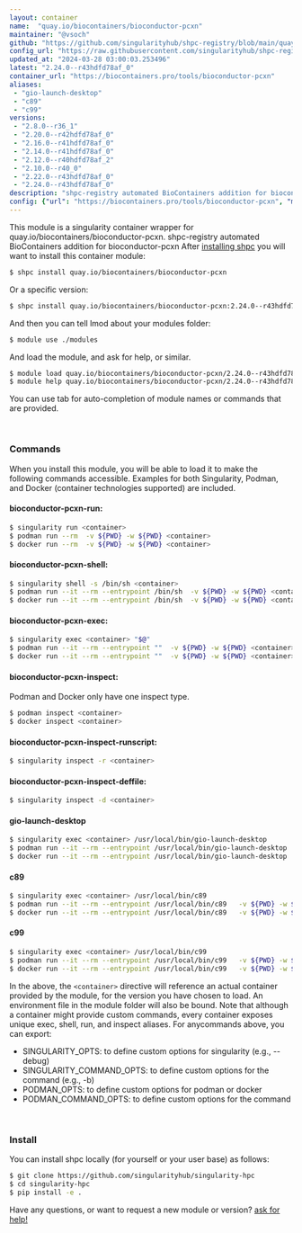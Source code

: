 ```yaml
---
layout: container
name:  "quay.io/biocontainers/bioconductor-pcxn"
maintainer: "@vsoch"
github: "https://github.com/singularityhub/shpc-registry/blob/main/quay.io/biocontainers/bioconductor-pcxn/container.yaml"
config_url: "https://raw.githubusercontent.com/singularityhub/shpc-registry/main/quay.io/biocontainers/bioconductor-pcxn/container.yaml"
updated_at: "2024-03-28 03:00:03.253496"
latest: "2.24.0--r43hdfd78af_0"
container_url: "https://biocontainers.pro/tools/bioconductor-pcxn"
aliases:
 - "gio-launch-desktop"
 - "c89"
 - "c99"
versions:
 - "2.8.0--r36_1"
 - "2.20.0--r42hdfd78af_0"
 - "2.16.0--r41hdfd78af_0"
 - "2.14.0--r41hdfd78af_0"
 - "2.12.0--r40hdfd78af_2"
 - "2.10.0--r40_0"
 - "2.22.0--r43hdfd78af_0"
 - "2.24.0--r43hdfd78af_0"
description: "shpc-registry automated BioContainers addition for bioconductor-pcxn"
config: {"url": "https://biocontainers.pro/tools/bioconductor-pcxn", "maintainer": "@vsoch", "description": "shpc-registry automated BioContainers addition for bioconductor-pcxn", "latest": {"2.24.0--r43hdfd78af_0": "sha256:00aab42031a27311838861df5409b8362389466bfc91896339922390fedb3c6f"}, "tags": {"2.8.0--r36_1": "sha256:4ec2975985a3406d5b78911926fcecd28d0bda45be273c682d286893d88340b3", "2.20.0--r42hdfd78af_0": "sha256:ba5a9ff2a618050ffba49b36d96007dcff5a11fc74d838ef24594f868b960a77", "2.16.0--r41hdfd78af_0": "sha256:ab4a5ccf44fd09a6cdcd2024cc0e03bd94d19e6faf125e9a32ae252a4a6d6796", "2.14.0--r41hdfd78af_0": "sha256:0f8034c2f4ea59b3f4a72a50dbe50cec2b098a259c1c09cd8f6b7a2f10c0442e", "2.12.0--r40hdfd78af_2": "sha256:44d0539c99cbb458fc5b3f495dc82ae3b1949e72559770c73d49948938efc782", "2.10.0--r40_0": "sha256:adffdf5773c4f4aa063e926c0635d67642c27476cbe3b4ab8150f7f966adfda7", "2.22.0--r43hdfd78af_0": "sha256:c8a5183119bc6762f1ac5e5f42726e80192055ecea8ab0dfb20d6114e4bc8baf", "2.24.0--r43hdfd78af_0": "sha256:00aab42031a27311838861df5409b8362389466bfc91896339922390fedb3c6f"}, "docker": "quay.io/biocontainers/bioconductor-pcxn", "aliases": {"gio-launch-desktop": "/usr/local/bin/gio-launch-desktop", "c89": "/usr/local/bin/c89", "c99": "/usr/local/bin/c99"}}
---
```


This module is a singularity container wrapper for quay.io/biocontainers/bioconductor-pcxn.
shpc-registry automated BioContainers addition for bioconductor-pcxn
After [installing shpc](#install) you will want to install this container module:


```bash
$ shpc install quay.io/biocontainers/bioconductor-pcxn
```

Or a specific version:

```bash
$ shpc install quay.io/biocontainers/bioconductor-pcxn:2.24.0--r43hdfd78af_0
```

And then you can tell lmod about your modules folder:

```bash
$ module use ./modules
```

And load the module, and ask for help, or similar.

```bash
$ module load quay.io/biocontainers/bioconductor-pcxn/2.24.0--r43hdfd78af_0
$ module help quay.io/biocontainers/bioconductor-pcxn/2.24.0--r43hdfd78af_0
```

You can use tab for auto-completion of module names or commands that are provided.

<br>

### Commands

When you install this module, you will be able to load it to make the following commands accessible.
Examples for both Singularity, Podman, and Docker (container technologies supported) are included.

#### bioconductor-pcxn-run:

```bash
$ singularity run <container>
$ podman run --rm  -v ${PWD} -w ${PWD} <container>
$ docker run --rm  -v ${PWD} -w ${PWD} <container>
```

#### bioconductor-pcxn-shell:

```bash
$ singularity shell -s /bin/sh <container>
$ podman run --it --rm --entrypoint /bin/sh  -v ${PWD} -w ${PWD} <container>
$ docker run --it --rm --entrypoint /bin/sh  -v ${PWD} -w ${PWD} <container>
```

#### bioconductor-pcxn-exec:

```bash
$ singularity exec <container> "$@"
$ podman run --it --rm --entrypoint ""  -v ${PWD} -w ${PWD} <container> "$@"
$ docker run --it --rm --entrypoint ""  -v ${PWD} -w ${PWD} <container> "$@"
```

#### bioconductor-pcxn-inspect:

Podman and Docker only have one inspect type.

```bash
$ podman inspect <container>
$ docker inspect <container>
```

#### bioconductor-pcxn-inspect-runscript:

```bash
$ singularity inspect -r <container>
```

#### bioconductor-pcxn-inspect-deffile:

```bash
$ singularity inspect -d <container>
```


#### gio-launch-desktop

```bash
$ singularity exec <container> /usr/local/bin/gio-launch-desktop
$ podman run --it --rm --entrypoint /usr/local/bin/gio-launch-desktop   -v ${PWD} -w ${PWD} <container> -c " $@"
$ docker run --it --rm --entrypoint /usr/local/bin/gio-launch-desktop   -v ${PWD} -w ${PWD} <container> -c " $@"
```


#### c89

```bash
$ singularity exec <container> /usr/local/bin/c89
$ podman run --it --rm --entrypoint /usr/local/bin/c89   -v ${PWD} -w ${PWD} <container> -c " $@"
$ docker run --it --rm --entrypoint /usr/local/bin/c89   -v ${PWD} -w ${PWD} <container> -c " $@"
```


#### c99

```bash
$ singularity exec <container> /usr/local/bin/c99
$ podman run --it --rm --entrypoint /usr/local/bin/c99   -v ${PWD} -w ${PWD} <container> -c " $@"
$ docker run --it --rm --entrypoint /usr/local/bin/c99   -v ${PWD} -w ${PWD} <container> -c " $@"
```



In the above, the `<container>` directive will reference an actual container provided
by the module, for the version you have chosen to load. An environment file in the
module folder will also be bound. Note that although a container
might provide custom commands, every container exposes unique exec, shell, run, and
inspect aliases. For anycommands above, you can export:

 - SINGULARITY_OPTS: to define custom options for singularity (e.g., --debug)
 - SINGULARITY_COMMAND_OPTS: to define custom options for the command (e.g., -b)
 - PODMAN_OPTS: to define custom options for podman or docker
 - PODMAN_COMMAND_OPTS: to define custom options for the command

<br>

### Install

You can install shpc locally (for yourself or your user base) as follows:

```bash
$ git clone https://github.com/singularityhub/singularity-hpc
$ cd singularity-hpc
$ pip install -e .
```

Have any questions, or want to request a new module or version? [ask for help!](https://github.com/singularityhub/singularity-hpc/issues)